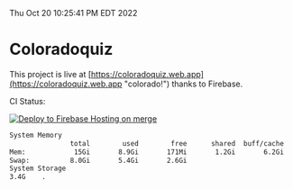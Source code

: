 Thu Oct 20 10:25:41 PM EDT 2022

# Coloradoquiz


This project is live at [https://coloradoquiz.web.app](https://coloradoquiz.web.app "colorado!") thanks to Firebase.

CI Status: 

[![Deploy to Firebase Hosting on merge](https://github.com/teamkushal/coloradoquiz/actions/workflows/firebase-hosting-merge.yml/badge.svg)](https://github.com/teamkushal/coloradoquiz/actions/workflows/firebase-hosting-merge.yml)

```bash
System Memory
               total        used        free      shared  buff/cache   available
Mem:            15Gi       8.9Gi       171Mi       1.2Gi       6.2Gi       4.8Gi
Swap:          8.0Gi       5.4Gi       2.6Gi
System Storage
3.4G	.
